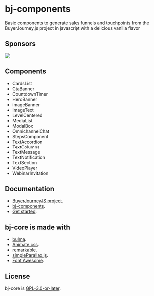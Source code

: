 # bj-components
Basic components to generate sales funnels and touchpoints from the BuyerJourney.js project in javascript with a delicious vanilla flavor
## Sponsors
[<img src="https://www.conference.com.mx/web/image/website/3/logo/Conference?unique=cb769b7">](https://www.conference.com.mx/comercializacion-digital)

## Components
- CardsList
- CtaBanner
- CountdownTimer
- HeroBanner
- imageBanner
- ImageText
- LevelCentered
- MediaList
- ModalBox
- OmnichannelChat
- StepsComponent
- TextAccordion
- TextColumns
- TextMessage
- TextNotification
- TextSection
- VideoPlayer
- WebinarInvitation

## Documentation 
- [BuyerJourneyJS project](https://buyerjourney.ninja/).
- [bj-components](https://buyerjourney.ninja/components).
- [Get started](https://buyerjourney.ninja/get-started).

## bj-core is made with
- [bulma](https://bulma.io/).
- [Animate.css](https://animate.style/).
- [remarkable](https://github.com/jonschlinkert/remarkable).
- [simpleParallax.js](https://simpleparallax.com/).
- [Font Awesome](https://fontawesome.com/).

## License
bj-core is [GPL-3.0-or-later](./LICENSE).